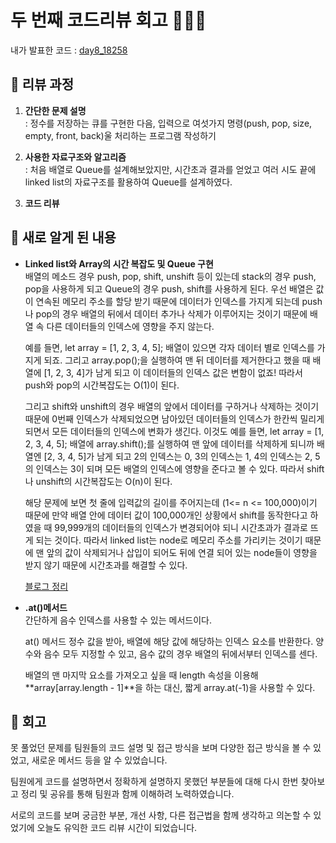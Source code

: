 # 두 번째 코드리뷰 회고 👩🏻‍💻
내가 발표한 코드 : [day8_18258](https://github.com/SOOYEONIU/CodingTest/blob/main/Code/2week/day8_18258.js)

## 📍 리뷰 과정
1. **간단한 문제 설명**  
  : 정수를 저장하는 큐를 구현한 다음, 입력으로 여섯가지 명령(push, pop, size, empty, front, back)울 처리하는 프로그램 작성하기 

2. **사용한 자료구조와 알고리즘**  
  : 처음 배열로 Queue를 설계해보았지만, 시간초과 결과를 얻었고 여러 시도 끝에 linked list의 자료구조를 활용하여 Queue를 설계하였다.
    

4. **코드 리뷰**
## 📍 새로 알게 된 내용  
- **Linked list와 Array의 시간 복잡도 및 Queue 구현**  
  배열의 메소드 경우 push, pop, shift, unshift 등이 있는데 stack의 경우 push, pop을 사용하게 되고 Queue의 경우 push, shift를 사용하게 된다.
  우선 배열은 값이 연속된 메모리 주소를 할당 받기 때문에 데이터가 인덱스를 가지게 되는데 push나 pop의 경우 배열의 뒤에서 데이터 추가나 삭제가 이루어지는 것이기 때문에 배열 속 다른 데이터들의 인덱스에 영향을 주지 않는다.


  예를 들면, let array = [1, 2, 3, 4, 5]; 배열이 있으면 각자 데이터 별로 인덱스를 가지게 되죠. 그리고 array.pop();을 실행하여 맨 뒤 데이터를 제거한다고 했을 때
  배열에 [1, 2, 3, 4]가 남게 되고 이 데이터들의 인덱스 값은 변함이 없죠! 따라서 push와 pop의 시간복잡도는 O(1)이 된다.

  그리고 shift와 unshift의 경우 배열의 앞에서 데이터를 구하거나 삭제하는 것이기 때문에 0번째 인덱스가 삭제되었으면 남아있던 데이터들의 인덱스가 한칸씩 밀리게되면서 모든 데이터들의 인덱스에 변화가 생긴다.
  이것도 예를 들면, let array = [1, 2, 3, 4, 5]; 배열에 array.shift();를 실행하여 맨 앞에 데이터를 삭제하게 되니까 배열엔 [2, 3, 4, 5]가 남게 되고 2의 인덱스는 0, 3의 인덱스는 1, 4의 인덱스는 2, 5의 인덱스는 3이 되며 모든 배열의 인덱스에 영향을 준다고 볼 수 있다. 따라서 shift나 unshift의 시간복잡도는 O(n)이 된다.

  해당 문제에 보면 첫 줄에 입력값의 길이를 주어지는데 (1<= n <= 100,000)이기 때문에 만약 배열 안에 데이터 값이 100,000개인 상황에서 shift를 동작한다고 하였을 때 99,999개의 데이터들의 인덱스가 변경되어야 되니 시간초과가 결과로 뜨게 되는 것이다.
  따라서 linked list는 node로 메모리 주소를 가리키는 것이기 때문에 맨 앞의 값이 삭제되거나 삽입이 되어도 뒤에 연결 되어 있는 node들이 영향을 받지 않기 때문에 시간초과를 해결할 수 있다.

  [블로그 정리](https://sootech-story.tistory.com/entry/JavaScript-Queue-%EA%B5%AC%ED%98%84-%EC%8B%9C%EA%B0%84-%EB%B3%B5%EC%9E%A1%EB%8F%84-%EB%B0%B1%EC%A4%80-18258%EB%B2%88)


- **.at()메서드**  
  간단하게 음수 인덱스를 사용할 수 있는 메서드이다.

  at() 메서드 정수 값을 받아, 배열에 해당 값에 해당하는 인덱스 요소를 반환한다. 양수와 음수 모두 지정할 수 있고, 음수 값의 경우 배열의 뒤에서부터 인덱스를 센다.

  배열의 맨 마지막 요소를 가져오고 싶을 때 length 속성을 이용해 **array[array.length - 1]**을 하는 대신, 짧게 array.at(-1)을 사용할 수 있다.

## 📍 회고
못 풀었던 문제를 팀원들의 코드 설명 및 접근 방식을 보며 다양한 접근 방식을 볼 수 있었고, 새로운 메서드 등을 알 수 있었습니다.

팀원에게 코드를 설명하면서 정확하게 설명하지 못했던 부분들에 대해 다시 한번 찾아보고 정리 및 공유를 통해 팀원과 함께 이해하려 노력하였습니다.

서로의 코드를 보며 궁금한 부분, 개선 사항, 다른 접근법을 함께 생각하고 의논할 수 있었기에 오늘도 유익한 코드 리뷰 시간이 되었습니다.
